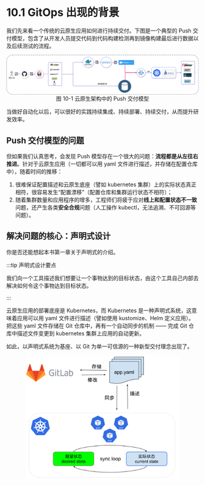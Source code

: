 # 10.1 GitOps 出现的背景

我们先来看一个传统的云原生应用如何进行持续交付。下图是一个典型的 Push 交付模型，包含了从开发人员提交代码到代码构建检测再到镜像构建最后进行数据以及后续测试的流程。

<div  align="center">
	<img src="../assets/cicd-push.png" align=center />
	图 10-1 云原生架构中的 Push 交付模型
</div>

当做好自动化以后，可以很好的实践持续集成、持续部署、持续交付，从而提升研发效率。

## Push 交付模型的问题

但如果我们认真思考，会发现 Push 模型存在一个很大的问题：**流程都是从左往右推进**。针对于云原生应用（一切都可以用 yaml 文件进行描述，并存储在配置仓库中），随着时间的推移：

1. 很难保证配置描述和云原生底座（譬如 kubernetes 集群）上的实际状态真正相符，很容易发生“配置漂移”（配置仓库和集群运行状态不相符）；
2. 随着集群数量和应用程序的增多，工程师们将疲于应对**线上和配置状态不一致**问题，还产生各类**安全合规**问题（人工操作 kubectl，无法追溯、不可回源等问题）。


## 解决问题的核心：声明式设计

你是否还能想起本书第一章关于声明式的介绍。

:::tip 声明式设计要点

我们向一个工具描述我们想要让一个事物达到的目标状态，由这个工具自己内部去解决如何令这个事物达到目标状态。

:::

云原生应用的部署底座是 Kubernetes，而 Kubernetes 是一种声明式系统，这意味着应用可以用 yaml 文件进行描述（譬如使用 kustomize、Helm 定义应用）。把这些 yaml 文件存储在 Git 仓库中，再有一个自动同步的机制 —— 完成 Git 仓库中描述文件变更到 kubernetes 集群上应用的自动更新。

如此，以声明式系统为基座、以 Git 为单一可信源的一种新型交付理念出现了。

<div  align="center">
	<img src="../assets/gitops.svg" width="400px" align=center />
	
</div>


